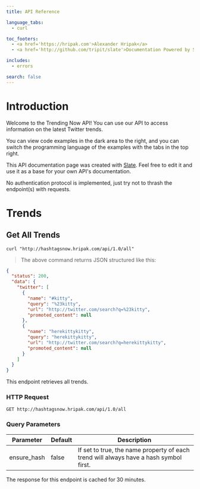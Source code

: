 ```yaml
---
title: API Reference

language_tabs:
  - curl

toc_footers:
  - <a href='https://hripak.com'>Alexander Hripak</a>
  - <a href='http://github.com/tripit/slate'>Documentation Powered by Slate</a>

includes:
  - errors

search: false
---
```


# Introduction

Welcome to the Trending Now API! You can use our API to access information on the latest Twitter trends.

You can view code examples in the dark area to the right, and you can switch the programming language of the examples with the tabs in the top right.

This API documentation page was created with [Slate](http://github.com/tripit/slate). Feel free to edit it and use it as a base for your own API's documentation.

<aside class="notice">
No authentication protocol is implemented, just try not to thrash the endpoint(s) with requests.
</aside>

# Trends

## Get All Trends

```shell
curl "http://hashtagsnow.hripak.com/api/1.0/all"
```

> The above command returns JSON structured like this:

```json
{
  "status": 200,
  "data": {
    "twitter": [
      {
        "name": "#kitty",
        "query": "%23kitty",
        "url": "http://twitter.com/search?q=%23kitty",
        "promoted_content": null
      },
      {
        "name": "herekittykitty",
        "query": "herekittykitty",
        "url": "http://twitter.com/search?q=herekittykitty",
        "promoted_content": null
      }
    ]
  }
}
```

This endpoint retrieves all trends.

### HTTP Request

`GET http://hashtagsnow.hripak.com/api/1.0/all`

### Query Parameters

Parameter | Default | Description
--------- | ------- | -----------
ensure_hash | false | If set to true, the name property of each trend will always have a hash symbol first.

<aside class="success">
  The response for this endpoint is cached for 30 minutes.
</aside>
